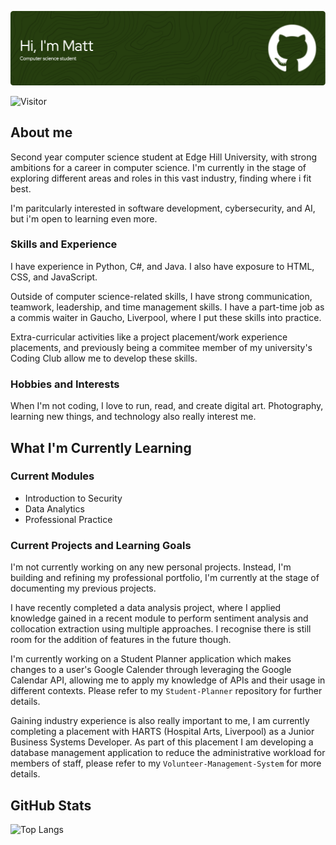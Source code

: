 ![Header](github-header-image.png)

![Visitor](https://visitor-badge.laobi.icu/badge?page_id=Mattytomo365.Mattytomo365)

## About me
Second year computer science student at Edge Hill University, with strong ambitions for a career in computer science. I'm currently in the stage of exploring different areas and roles in this vast industry, finding where i fit best.

I'm paritcularly interested in software development, cybersecurity, and AI, but i'm open to learning even more.

### Skills and Experience
I have experience in Python, C#, and Java. I also have exposure to HTML, CSS, and JavaScript.

Outside of computer science-related skills, I have strong communication, teamwork, leadership, and time management skills. I have a part-time job as a commis waiter in Gaucho, Liverpool, where I put these skills into practice.

Extra-curricular activities like a project placement/work experience placements, and previously being a commitee member of my university's Coding Club allow me to develop these skills.

### Hobbies and Interests
When I'm not coding, I love to run, read, and create digital art. Photography, learning new things, and technology also really interest me.

## What I'm Currently Learning
### Current Modules
* Introduction to Security
* Data Analytics
* Professional Practice

### Current Projects and Learning Goals
I'm not currently working on any new personal projects. Instead, I'm building and refining my professional portfolio, I'm currently at the stage of documenting my previous projects.

I have recently completed a data analysis project, where I applied knowledge gained in a recent module to perform sentiment analysis and collocation extraction using multiple approaches. I recognise there is still room for the addition of features in the future though.

I'm currently working on a Student Planner application which makes changes to a user's Google Calender through leveraging the Google Calendar API, allowing me to apply my knowledge of APIs and their usage in different contexts. Please refer to my `Student-Planner` repository for further details.

Gaining industry experience is also really important to me, I am currently completing a placement with HARTS (Hospital Arts, Liverpool) as a Junior Business Systems Developer. As part of this placement I am developing a database management application to reduce the administrative workload for members of staff, please refer to my `Volunteer-Management-System` for more details.

## GitHub Stats
![Top Langs](https://github-readme-stats.vercel.app/api/top-langs/?username=Mattytomo365&layout=compact)



